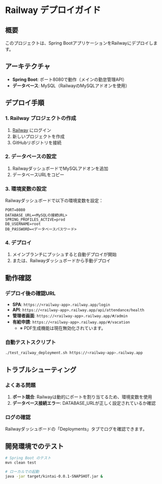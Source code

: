 # Railway デプロイガイド

## 概要
このプロジェクトは、Spring BootアプリケーションをRailwayにデプロイします。

## アーキテクチャ
- **Spring Boot**: ポート8080で動作（メインの勤怠管理API）
- **データベース**: MySQL（RailwayのMySQLアドオンを使用）

## デプロイ手順

### 1. Railway プロジェクトの作成
1. [Railway](https://railway.app) にログイン
2. 新しいプロジェクトを作成
3. GitHubリポジトリを接続

### 2. データベースの設定
1. RailwayダッシュボードでMySQLアドオンを追加
2. データベースURLをコピー

### 3. 環境変数の設定
Railwayダッシュボードで以下の環境変数を設定：

```
PORT=8080
DATABASE_URL=<MySQLの接続URL>
SPRING_PROFILES_ACTIVE=prod
DB_USERNAME=root
DB_PASSWORD=<データベースパスワード>
```

### 4. デプロイ
1. メインブランチにプッシュすると自動デプロイが開始
2. または、Railwayダッシュボードから手動デプロイ

## 動作確認

### デプロイ後の確認URL
- **SPA**: `https://<railway-app>.railway.app/login`
- **API**: `https://<railway-app>.railway.app/api/attendance/health`
- **管理者画面**: `https://<railway-app>.railway.app/#/admin`
- **有給申請**: `https://<railway-app>.railway.app/#/vacation`
  - ※ PDF生成機能は現在無効化されています。

### 自動テストスクリプト
```bash
./test_railway_deployment.sh https://<railway-app>.railway.app
```

## トラブルシューティング

### よくある問題
1. **ポート競合**: Railwayは動的にポートを割り当てるため、環境変数を使用
2. **データベース接続エラー**: DATABASE_URLが正しく設定されているか確認

### ログの確認
Railwayダッシュボードの「Deployments」タブでログを確認できます。

## 開発環境でのテスト
```bash
# Spring Boot のテスト
mvn clean test

# ローカルでの起動
java -jar target/kintai-0.0.1-SNAPSHOT.jar &
```
